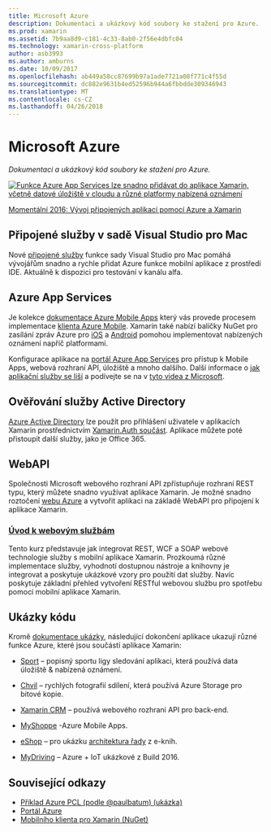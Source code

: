 ```yaml
---
title: Microsoft Azure
description: Dokumentaci a ukázkový kód soubory ke stažení pro Azure.
ms.prod: xamarin
ms.assetid: 7b9aa8d9-c181-4c33-8ab0-2f56e4dbfc04
ms.technology: xamarin-cross-platform
author: asb3993
ms.author: amburns
ms.date: 10/09/2017
ms.openlocfilehash: ab449a58cc87699b97a1ade7721a08f771c4f55d
ms.sourcegitcommit: dc882e9631b4ed52596b944a6fbbdde309346943
ms.translationtype: MT
ms.contentlocale: cs-CZ
ms.lasthandoff: 04/26/2018
---
```

# <a name="microsoft-azure"></a>Microsoft Azure

_Dokumentaci a ukázkový kód soubory ke stažení pro Azure._

[ ![](images/evolve-mikej-azure-sml.png "Funkce Azure App Services lze snadno přidávat do aplikace Xamarin, včetně datové úložiště v cloudu a různé platformy nabízená oznámení")](https://evolve.xamarin.com/session/56ec886fde91c6253c277bc6)

[Momentální 2016: Vývoj připojených aplikací pomocí Azure a Xamarin](https://evolve.xamarin.com/session/56ec886fde91c6253c277bc6)

## <a name="connected-services-in-visual-studio-for-mac"></a>Připojené služby v sadě Visual Studio pro Mac

Nové [připojené služby](connected-services.md) funkce sady Visual Studio pro Mac pomáhá vývojářům snadno a rychle přidat Azure funkce mobilní aplikace z prostředí IDE. Aktuálně k dispozici pro testování v kanálu alfa.


## <a name="azure-app-services"></a>Azure App Services

Je kolekce [dokumentace Azure Mobile Apps](~/cross-platform/data-cloud/mobile-apps.md) který vás provede procesem implementace [klienta Azure Mobile](https://www.nuget.org/packages/Microsoft.Azure.Mobile.Client/).
Xamarin také nabízí balíčky NuGet pro zasílání zpráv Azure pro [iOS](https://www.nuget.org/packages/Xamarin.Azure.NotificationHubs.iOS/) a [Android](https://www.nuget.org/packages/Xamarin.Azure.NotificationHubs.Android/) pomohou implementovat nabízených oznámení napříč platformami.

Konfigurace aplikace na [portál Azure App Services](https://portal.azure.com/) pro přístup k Mobile Apps, webová rozhraní API, úložiště a mnoho dalšího. Další informace o [jak aplikační služby se liší](http://azure.microsoft.com/updates/whats-new-with-azure-app-service/) a podívejte se na v [tyto videa z Microsoft](http://azure.microsoft.com/campaigns/azure-march-announcement/).

## <a name="active-directory-authentication"></a>Ověřování služby Active Directory

[Azure Active Directory](~/cross-platform/data-cloud/active-directory/index.md) lze použít pro přihlášení uživatele v aplikacích Xamarin prostřednictvím [Xamarin.Auth součást](https://www.nuget.org/packages/Xamarin.Auth/).
Aplikace můžete poté přistoupit další služby, jako je Office 365.

## <a name="webapi"></a>WebAPI

Společnosti Microsoft webového rozhraní API zpřístupňuje rozhraní REST typu, který můžete snadno využívat aplikace Xamarin.
Je možné snadno roztočení [webu Azure](https://trywebsites.azurewebsites.net/) a vytvořit aplikaci na základě WebAPI pro připojení k aplikace Xamarin.


###  <a name="introduction-to-web-servicescross-platformdata-cloudweb-servicesindexmd"></a>[Úvod k webovým službám](~/cross-platform/data-cloud/web-services/index.md)

Tento kurz představuje jak integrovat REST, WCF a SOAP webové technologie služby s mobilní aplikace Xamarin. Prozkoumá různé implementace služby, vyhodnotí dostupnou nástroje a knihovny je integrovat a poskytuje ukázkové vzory pro použití dat služby. Navíc poskytuje základní přehled vytvoření RESTful webovou službu pro spotřebu pomocí mobilní aplikace Xamarin.

## <a name="samples"></a>Ukázky kódu

Kromě [dokumentace ukázky](https://github.com/xamarin/mobile-samples/tree/master/Azure), následující dokončení aplikace ukazují různé funkce Azure, které jsou součástí aplikace Xamarin:

- [Sport](https://github.com/xamarin/Sport) – popisný sportu ligy sledování aplikaci, která používá data úložiště & nabízená oznámení.
- [Chvil](https://github.com/pierceboggan/Moments) – rychlých fotografií sdílení, která používá Azure Storage pro bitové kopie.
- [Xamarin CRM](https://github.com/xamarin/app-crm) – používá webového rozhraní API pro back-end.
- [MyShoppe](https://github.com/jamesmontemagno/MyShoppe) -Azure Mobile Apps.

- [eShop](https://github.com/dotnet-architecture/eShopOnContainers) – pro ukázku [architektura řady](https://www.microsoft.com/net/learn/architecture) z e-knih.
- [MyDriving](https://azure.microsoft.com/campaigns/mydriving/) – Azure + IoT ukázkové z Build 2016.


## <a name="related-links"></a>Související odkazy

- [Příklad Azure PCL (podle @paulbatum) (ukázka)](https://github.com/paulbatum/mobile-services-xamarin-pcl)
- [Portál Azure](http://azure.microsoft.com/)
- [Mobilního klienta pro Xamarin (NuGet)](https://www.nuget.org/packages/Microsoft.Azure.Mobile.Client/)
